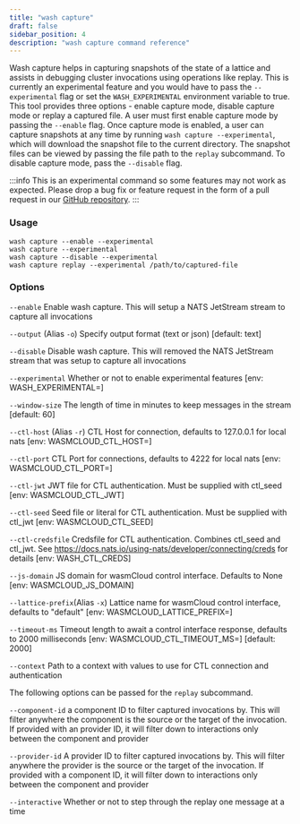 ```yaml
---
title: "wash capture"
draft: false
sidebar_position: 4
description: "wash capture command reference"
--- 
```


Wash capture helps in capturing snapshots of the state of a lattice and assists in debugging cluster invocations using operations like replay. This is currently an experimental feature and you would have to pass the `--experimental` flag or set the `WASH_EXPERIMENTAL` environment variable to true. This tool provides three options - enable capture mode, disable capture mode or replay a captured file. A user must first enable capture mode by passing the `--enable` flag. Once capture mode is enabled, a user can capture snapshots at any time by running `wash capture --experimental`, which will download the snapshot file to the current directory. The snapshot files can be viewed by passing the file path to the `replay` subcommand. To disable capture mode, pass the `--disable` flag. 

:::info
This is an experimental command so some features may not work as expected. Please drop a bug fix or feature request in the form of a pull request in our [GitHub repository](https://github.com/wasmCloud/wasmCloud).
:::

### Usage
```
wash capture --enable --experimental
wash capture --experimental
wash capture --disable --experimental
wash capture replay --experimental /path/to/captured-file
```

### Options

`--enable` Enable wash capture. This will setup a NATS JetStream stream to capture all invocations

`--output` (Alias `-o`) Specify output format (text or json) [default: text]

`--disable` Disable wash capture. This will removed the NATS JetStream stream that was setup to capture all invocations

`--experimental` Whether or not to enable experimental features [env: WASH_EXPERIMENTAL=]

`--window-size` The length of time in minutes to keep messages in the stream [default: 60]

`--ctl-host` (Alias `-r`) CTL Host for connection, defaults to 127.0.0.1 for local nats [env: WASMCLOUD_CTL_HOST=]

`--ctl-port` CTL Port for connections, defaults to 4222 for local nats [env: WASMCLOUD_CTL_PORT=]

`--ctl-jwt` JWT file for CTL authentication. Must be supplied with ctl_seed [env: WASMCLOUD_CTL_JWT]

`--ctl-seed` Seed file or literal for CTL authentication. Must be supplied with ctl_jwt [env: WASMCLOUD_CTL_SEED]

`--ctl-credsfile` Credsfile for CTL authentication. Combines ctl_seed and ctl_jwt. See https://docs.nats.io/using-nats/developer/connecting/creds for details [env: WASH_CTL_CREDS]

`--js-domain` JS domain for wasmCloud control interface. Defaults to None [env: WASMCLOUD_JS_DOMAIN]

`--lattice-prefix`(Alias `-x`) Lattice name for wasmCloud control interface, defaults to "default" [env: WASMCLOUD_LATTICE_PREFIX=]

`--timeout-ms` Timeout length to await a control interface response, defaults to 2000 milliseconds [env: WASMCLOUD_CTL_TIMEOUT_MS=] [default: 2000]

`--context` Path to a context with values to use for CTL connection and authentication


The following options can be passed for the `replay` subcommand.

`--component-id` a component ID to filter captured invocations by. This will filter anywhere the component is the source or the target of the invocation. If provided with an provider ID, it will filter down to interactions only between the component and provider

`--provider-id` A provider ID to filter captured invocations by. This will filter anywhere the provider is the source or the target of the invocation. If provided with a component ID, it will filter down to interactions only between the component and provider

`--interactive` Whether or not to step through the replay one message at a time